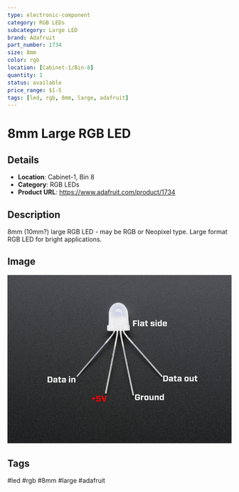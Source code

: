 ```yaml
---
type: electronic-component
category: RGB LEDs
subcategory: Large LED
brand: Adafruit
part_number: 1734
size: 8mm
color: rgb
location: [Cabinet-1/Bin-8]
quantity: 1
status: available
price_range: $1-5
tags: [led, rgb, 8mm, large, adafruit]
---
```


# 8mm Large RGB LED

## Details

- **Location**: Cabinet-1, Bin 8
- **Category**: RGB LEDs
- **Product URL**: https://www.adafruit.com/product/1734

## Description

8mm (10mm?) large RGB LED - may be RGB or Neopixel type. Large format RGB LED for bright applications.

## Image

![8mm Large RGB LED](../attachments/1734-04.jpg)

## Tags

#led #rgb #8mm #large #adafruit
